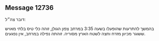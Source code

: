 ## Message 12736

דובר צה״ל:

בהמשך להתרעות שהופעלו בשעה 3:35 במרחב צפון הגולן, זוהה כלי טיס בלתי מאויש ששוגר מכיוון מזרח וחצה לשטח הארץ מסוריה.
זוהתה נפילה במרחב, אין נפגעים.

